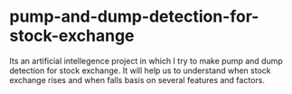 # pump-and-dump-detection-for-stock-exchange

Its an artificial intellegence project in which I try to make   pump and dump detection for stock exchange. It will help us to understand when stock exchange rises and when falls basis on several features and factors.
